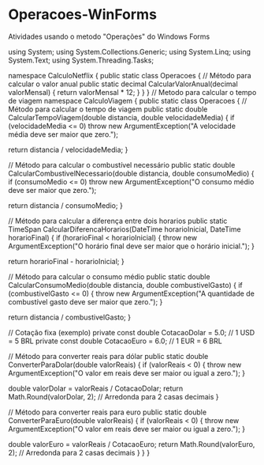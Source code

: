 # Operacoes-WinForms
Atividades usando o metodo "Operações" do Windows Forms

using System;
using System.Collections.Generic;
using System.Linq;
using System.Text;
using System.Threading.Tasks;



namespace CalculoNetflix
{
    public static class Operacoes
    {
        // Método para calcular o valor anual
        public static decimal CalcularValorAnual(decimal valorMensal)
        {
            return valorMensal * 12;
        }
    }
}
        // Metodo para calcular o tempo de viagem
namespace CalculoViagem
{
    public static class Operacoes
    {
        // Método para calcular o tempo de viagem
        public static double CalcularTempoViagem(double distancia, double velocidadeMedia)
        {
            if (velocidadeMedia <= 0)
                throw new ArgumentException("A velocidade média deve ser maior que zero.");

  return distancia / velocidadeMedia;
        }

  // Método para calcular o combustível necessário
        public static double CalcularCombustivelNecessario(double distancia, double consumoMedio)
        {
            if (consumoMedio <= 0)
                throw new ArgumentException("O consumo médio deve ser maior que zero.");

  return distancia / consumoMedio;
        }

  // Método para calcular a diferença entre dois horarios
        public static TimeSpan CalcularDiferencaHorarios(DateTime horarioInicial, DateTime horarioFinal)
        {
            if (horarioFinal < horarioInicial)
            {
                throw new ArgumentException("O horário final deve ser maior que o horário inicial.");
            }

  return horarioFinal - horarioInicial;
        }

  // Método para calcular o consumo médio
        public static double CalcularConsumoMedio(double distancia, double combustivelGasto)
        {
            if (combustivelGasto <= 0)
            {
                throw new ArgumentException("A quantidade de combustível gasto deve ser maior que zero.");
            }

  return distancia / combustivelGasto;
        }

  // Cotação fixa (exemplo)
        private const double CotacaoDolar = 5.0; // 1 USD = 5 BRL
        private const double CotacaoEuro = 6.0;  // 1 EUR = 6 BRL

  // Método para converter reais para dólar
        public static double ConverterParaDolar(double valorReais)
        {
            if (valorReais < 0)
            {
                throw new ArgumentException("O valor em reais deve ser maior ou igual a zero.");
            }

  double valorDolar = valorReais / CotacaoDolar;
            return Math.Round(valorDolar, 2); // Arredonda para 2 casas decimais
        }

  // Método para converter reais para euro
        public static double ConverterParaEuro(double valorReais)
        {
            if (valorReais < 0)
            {
                throw new ArgumentException("O valor em reais deve ser maior ou igual a zero.");
            }

  double valorEuro = valorReais / CotacaoEuro;
            return Math.Round(valorEuro, 2); // Arredonda para 2 casas decimais
        }
    }
}
